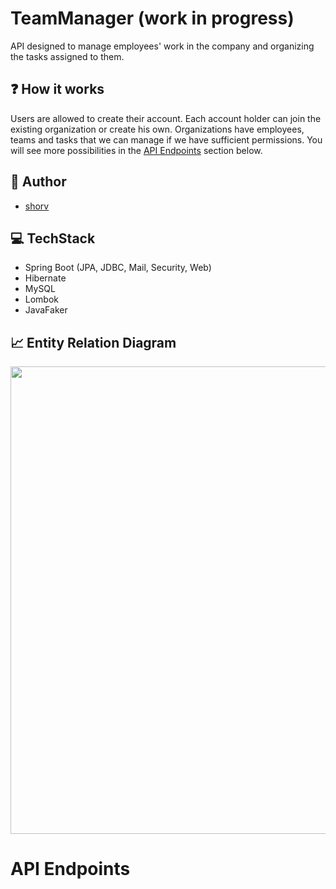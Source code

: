 # TeamManager (work in progress)
API designed to manage employees' work in the company and organizing the tasks assigned to them.

## ❓ How it works
Users are allowed to create their account. Each account holder can join the existing organization or create his own. 
Organizations have employees, teams and tasks that we can manage if we have sufficient permissions. 
You will see more possibilities in the [API Endpoints](https://github.com/shorv/TeamManager#api-endpoints) section below.

## 🤵 Author
- [shorv](https://github.com/shorv)

## 💻 TechStack
- Spring Boot (JPA, JDBC, Mail, Security, Web)
- Hibernate
- MySQL
- Lombok
- JavaFaker

## 📈 Entity Relation Diagram

<img src="https://i.imgur.com/bfoz0YQ.png" width="1000" height="748" />

# API Endpoints
